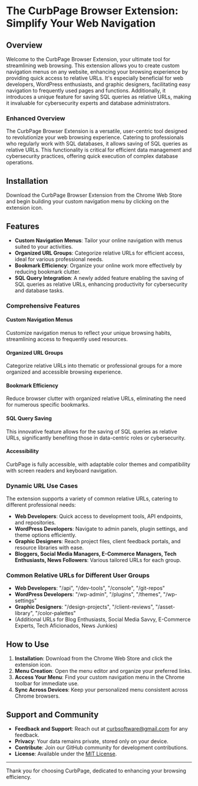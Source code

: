 # The CurbPage Browser Extension: Simplify Your Web Navigation

## Overview

Welcome to the CurbPage Browser Extension, your ultimate tool for streamlining web browsing. This extension allows you to create custom navigation menus on any website, enhancing your browsing experience by providing quick access to relative URLs. It's especially beneficial for web developers, WordPress enthusiasts, and graphic designers, facilitating easy navigation to frequently used pages and functions. Additionally, it introduces a unique feature for saving SQL queries as relative URLs, making it invaluable for cybersecurity experts and database administrators.

### Enhanced Overview

The CurbPage Browser Extension is a versatile, user-centric tool designed to revolutionize your web browsing experience. Catering to professionals who regularly work with SQL databases, it allows saving of SQL queries as relative URLs. This functionality is critical for efficient data management and cybersecurity practices, offering quick execution of complex database operations.

## Installation

Download the CurbPage Browser Extension from the Chrome Web Store and begin building your custom navigation menu by clicking on the extension icon.

## Features

- **Custom Navigation Menus**: Tailor your online navigation with menus suited to your activities.
- **Organized URL Groups**: Categorize relative URLs for efficient access, ideal for various professional needs.
- **Bookmark Efficiency**: Organize your online work more effectively by reducing bookmark clutter.
- **SQL Query Integration**: A newly added feature enabling the saving of SQL queries as relative URLs, enhancing productivity for cybersecurity and database tasks.

### Comprehensive Features

#### Custom Navigation Menus

Customize navigation menus to reflect your unique browsing habits, streamlining access to frequently used resources.

#### Organized URL Groups

Categorize relative URLs into thematic or professional groups for a more organized and accessible browsing experience.

#### Bookmark Efficiency

Reduce browser clutter with organized relative URLs, eliminating the need for numerous specific bookmarks.

#### SQL Query Saving

This innovative feature allows for the saving of SQL queries as relative URLs, significantly benefiting those in data-centric roles or cybersecurity.

#### Accessibility

CurbPage is fully accessible, with adaptable color themes and compatibility with screen readers and keyboard navigation.

### Dynamic URL Use Cases

The extension supports a variety of common relative URLs, catering to different professional needs:

- **Web Developers**: Quick access to development tools, API endpoints, and repositories.
- **WordPress Developers**: Navigate to admin panels, plugin settings, and theme options efficiently.
- **Graphic Designers**: Reach project files, client feedback portals, and resource libraries with ease.
- **Bloggers, Social Media Managers, E-Commerce Managers, Tech Enthusiasts, News Followers**: Various tailored URLs for each group.

### Common Relative URLs for Different User Groups

- **Web Developers**: "/api", "/dev-tools", "/console", "/git-repos"
- **WordPress Developers**: "/wp-admin", "/plugins", "/themes", "/wp-settings"
- **Graphic Designers**: "/design-projects", "/client-reviews", "/asset-library", "/color-palettes"
- (Additional URLs for Blog Enthusiasts, Social Media Savvy, E-Commerce Experts, Tech Aficionados, News Junkies)

## How to Use

1. **Installation**: Download from the Chrome Web Store and click the extension icon.
2. **Menu Creation**: Open the menu editor and organize your preferred links.
3. **Access Your Menu**: Find your custom navigation menu in the Chrome toolbar for immediate use.
4. **Sync Across Devices**: Keep your personalized menu consistent across Chrome browsers.

## Support and Community

- **Feedback and Support**: Reach out at [curbsoftware@gmail.com](mailto:curbsoftware@gmail.com) for any feedback.
- **Privacy**: Your data remains private, stored only on your device.
- **Contribute**: Join our GitHub community for development contributions.
- **License**: Available under the [MIT License](https://github.com/CurbSoftwareInc/curbpage-ext/blob/main/LICENSE).

---

Thank you for choosing CurbPage, dedicated to enhancing your browsing efficiency.
